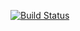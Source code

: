 
[![Build Status](https://travis-ci.org/UnPourTous/react-native-ui.svg?branch=master)](https://travis-ci.org/UnPourTous/react-native-ui)
